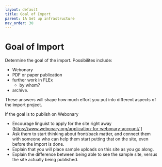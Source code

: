 ```yaml
---
layout: default
title: Goal of Import
parent: 1A Set up infrastructure
nav_order: 30
---
```

# Goal of Import

Determine the goal of the import. Possibilites include:
 - Webonary
 - PDF or paper publication
 - further work in FLEx
   - by whom?
 - archive.

These answers will shape how much effort you put into different aspects of the import project.

If the goal is to publish on Webonary
  - Encourage linguist to apply for the site right away (<https://www.webonary.org/application-for-webonary-account/> )
  - Ask them to start thinking about front/back matter, and connect them with someone who can help them start putting that on the site, even before the import is done.
  - Explain that you will place sample uploads on this site as you go along.
  - Explain the difference between being able to see the sample site, versus the site actually being published.

